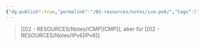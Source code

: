 ```yaml
---
{"dg-publish":true,"permalink":"/02-resources/notes/icm-pv6/","tags":["netzwerk/protocol","netzwerk/ip/ipv6"],"noteIcon":"","updated":"2025-07-12T13:31:41.000+02:00"}
---
```


>[[02 - RESOURCES/Notes/ICMP\|ICMP]], aber für [[02 - RESOURCES/Notes/IPv6\|IPv6]].